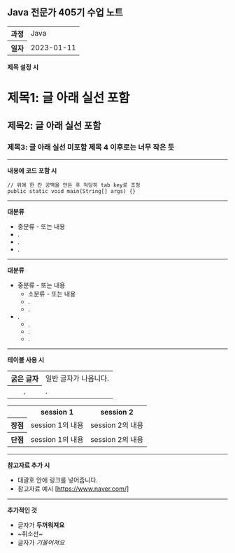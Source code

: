 ## Java 전문가 405기 수업 노트
<table>
  <tr>
    <th>과정</th>
    <td>Java</td>
  </tr>
  <tr>
    <th>일자</th>
    <td>2023-01-11</td>
  </tr>
</table>

**제목 설정 시**
# 제목1: 글 아래 실선 포함
## 제목2: 글 아래 실선 포함
### 제목3: 글 아래 실선 미포함 제목 4 이후로는 너무 작은 듯

<hr>

**내용에 코드 포함 시**

    // 위에 한 칸 공백을 만든 후 적당히 tab key로 조정
    public static void main(String[] args) {}    

<hr>

**대분류**
* 중분류 - 또는 내용
* .
* .
* .

<hr>

**대분류**
* 중분류 - 또는 내용
    * 소분류 - 또는 내용
    * .
    * .
* .
    * .
    * .
    * .

<hr>

**테이블 사용 시**
<table>
  <tr>
    <th>굵은 글자</th>
    <td>일반 글자가 나옵니다.</td>
  </tr>
  <tr>
    <th>.</th>
    <td>.</td>
  </tr>
</table>

<table>
  <tr>
    <th> </th>
    <th>session 1</th>
    <th>session 2</th>
  </tr>
  <tr>
    <th>장점</th>
    <td>session 1의 내용</td>
    <td>session 2의 내용</td>
  </tr>
  <tr>
    <th>단점</th>
    <td>session 1의 내용</td>
    <td>session 2의 내용</td>
  </tr>
</table>

<hr>

**참고자료 추가 시**
* 대괄호 안에 링크를 넣어줍니다.
* 참고자료 예시 [https://www.naver.com/]

<hr>

**추가적인 것**
* 글자가 **두꺼워져요**
* ~취소선~ 
* 글자가 _기울어져요_